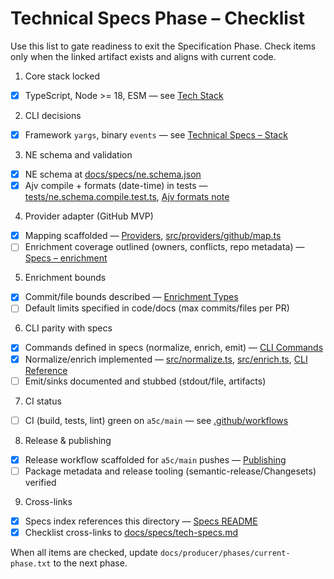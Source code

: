 # Technical Specs Phase – Checklist

Use this list to gate readiness to exit the Specification Phase. Check items only when the linked artifact exists and aligns with current code.

1) Core stack locked
- [x] TypeScript, Node >= 18, ESM — see [Tech Stack](./tech-stack.md)

2) CLI decisions
- [x] Framework `yargs`, binary `events` — see [Technical Specs – Stack](../../../specs/tech-specs.md#stack)

3) NE schema and validation
- [x] NE schema at [docs/specs/ne.schema.json](../../../specs/ne.schema.json)
- [x] Ajv compile + formats (date-time) in tests — [tests/ne.schema.compile.test.ts](../../../../tests/ne.schema.compile.test.ts), [Ajv formats note](../../../validation/83/high/tests/01-ajv-formats-date-time.md)

4) Provider adapter (GitHub MVP)
- [x] Mapping scaffolded — [Providers](./system-components/providers.md), [src/providers/github/map.ts](../../../../src/providers/github/map.ts)
- [ ] Enrichment coverage outlined (owners, conflicts, repo metadata) — [Specs – enrichment](../../../specs/README.md#enrichment)

5) Enrichment bounds
- [x] Commit/file bounds described — [Enrichment Types](./data-models/enrichment-types.md)
- [ ] Default limits specified in code/docs (max commits/files per PR)

6) CLI parity with specs
- [x] Commands defined in specs (normalize, enrich, emit) — [CLI Commands](./apis/cli-commands.md)
- [x] Normalize/enrich implemented — [src/normalize.ts](../../../../src/normalize.ts), [src/enrich.ts](../../../../src/enrich.ts), [CLI Reference](../../../cli/reference.md)
- [ ] Emit/sinks documented and stubbed (stdout/file, artifacts)

7) CI status
- [ ] CI (build, tests, lint) green on `a5c/main` — see [.github/workflows](../../../../.github/workflows)

8) Release & publishing
- [x] Release workflow scaffolded for `a5c/main` pushes — [Publishing](./deployment/publishing.md)
- [ ] Package metadata and release tooling (semantic-release/Changesets) verified

9) Cross-links
- [x] Specs index references this directory — [Specs README](../../../specs/README.md)
- [x] Checklist cross-links to [docs/specs/tech-specs.md](../../../specs/tech-specs.md)

When all items are checked, update `docs/producer/phases/current-phase.txt` to the next phase.

